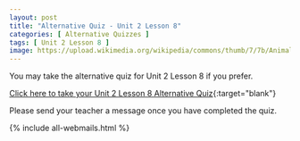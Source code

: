 ```yaml
---
layout: post
title: "Alternative Quiz - Unit 2 Lesson 8"
categories: [ Alternative Quizzes ]
tags: [ Unit 2 Lesson 8 ]
image: https://upload.wikimedia.org/wikipedia/commons/thumb/7/7b/Animal_Cell_Unannotated.svg/800px-Animal_Cell_Unannotated.svg.png
---
```

You may take the alternative quiz for Unit 2 Lesson 8 if you prefer.

[Click here to take your Unit 2 Lesson 8 Alternative Quiz](https://docs.google.com/forms/d/e/1FAIpQLSeK2PyXSi3kbUgb72Alz99vS0rxbSV_yOV7y1n7elDAaBxgnA/viewform){:target="blank"}

Please send your teacher a message once you have completed the quiz.

{% include all-webmails.html %}

